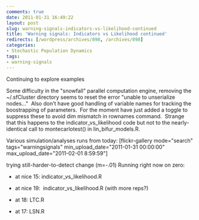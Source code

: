```yaml
---
comments: true
date: 2011-01-31 16:49:22
layout: post
slug: warning-signals-indicators-vs-likelihood-continued
title: 'Warning signals: Indicators vs Likelihood continued'
redirects: [/wordpress/archives/898, /archives/898]
categories:
- Stochastic Population Dynamics
tags:
- warning-signals
---
```


Continuing to explore examples

Some difficulty in the "snowfall" parallel computation engine, removing the ~/.sfCluster directory seems to reset the error "unable to unserialize nodes..."  Also don't have good handling of variable names for tracking the boostrapping of parameters.  For the moment have just added a toggle to suppress these to avoid dim mismatch in rownames command.  Strange that this happens to the indicator_vs_likelihood code but not to the nearly-identical call to montecarlotest() in lin_bifur_models.R.

Various simulation/analyses runs from today:
[flickr-gallery mode="search" tags="warningsignals" min_upload_date="2011-01-31 00:00:00" max_upload_date="2011-02-01 8:59:59"]

trying still-harder-to-detect change (m=-.01)
Running right now on zero:



	
  * at nice 15: indicator_vs_likelihood.R

	
  * at nice 19:  indicator_vs_likelihood.R (with more reps?)

	
  * at 18: LTC.R

	
  * at 17: LSN.R


